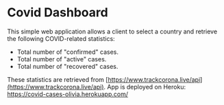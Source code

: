 # Covid Dashboard

This simple web application allows a client to select a country and retrieve the following COVID-related statistics:

* Total number of "confirmed" cases.
* Total number of "active" cases.
* Total number of "recovered" cases.

These statistics are retrieved from [https://www.trackcorona.live/api](https://www.trackcorona.live/api). 
App is deployed on Heroku: https://covid-cases-olivia.herokuapp.com/
